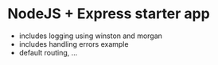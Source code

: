 # NodeJS + Express starter app

- includes logging using winston and morgan
- includes handling errors example
- default routing, ... 
